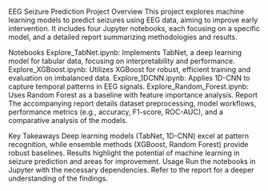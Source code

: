 EEG Seizure Prediction Project
Overview
This project explores machine learning models to predict seizures using EEG data, aiming to improve early intervention. It includes four Jupyter notebooks, each focusing on a specific model, and a detailed report summarizing methodologies and results.

Notebooks
Explore_TabNet.ipynb: Implements TabNet, a deep learning model for tabular data, focusing on interpretability and performance.
Explore_XGBoost.ipynb: Utilizes XGBoost for robust, efficient training and evaluation on imbalanced data.
Explore_1DCNN.ipynb: Applies 1D-CNN to capture temporal patterns in EEG signals.
Explore_Random_Forest.ipynb: Uses Random Forest as a baseline with feature importance analysis.
Report
The accompanying report details dataset preprocessing, model workflows, performance metrics (e.g., accuracy, F1-score, ROC-AUC), and a comparative analysis of the models.

Key Takeaways
Deep learning models (TabNet, 1D-CNN) excel at pattern recognition, while ensemble methods (XGBoost, Random Forest) provide robust baselines.
Results highlight the potential of machine learning in seizure prediction and areas for improvement.
Usage
Run the notebooks in Jupyter with the necessary dependencies. Refer to the report for a deeper understanding of the findings.

